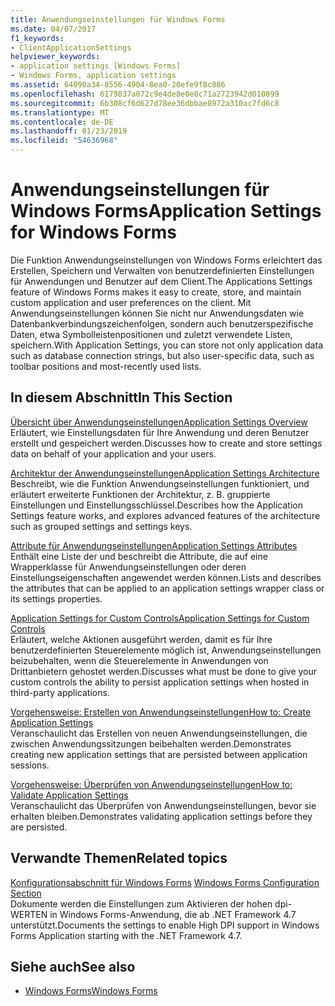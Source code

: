 ```yaml
---
title: Anwendungseinstellungen für Windows Forms
ms.date: 04/07/2017
f1_keywords:
- ClientApplicationSettings
helpviewer_keywords:
- application settings [Windows Forms]
- Windows Forms, application settings
ms.assetid: 64090a34-8556-4904-8ea0-20efe9f8c886
ms.openlocfilehash: 6179837a072c9e4de8e0e8c71a2723942d010899
ms.sourcegitcommit: 6b308cf6d627d78ee36dbbae8972a310ac7fd6c8
ms.translationtype: MT
ms.contentlocale: de-DE
ms.lasthandoff: 01/23/2019
ms.locfileid: "54636968"
---
```

# <a name="application-settings-for-windows-forms"></a><span data-ttu-id="aedce-102">Anwendungseinstellungen für Windows Forms</span><span class="sxs-lookup"><span data-stu-id="aedce-102">Application Settings for Windows Forms</span></span>
<span data-ttu-id="aedce-103">Die Funktion Anwendungseinstellungen von Windows Forms erleichtert das Erstellen, Speichern und Verwalten von benutzerdefinierten Einstellungen für Anwendungen und Benutzer auf dem Client.</span><span class="sxs-lookup"><span data-stu-id="aedce-103">The Applications Settings feature of Windows Forms makes it easy to create, store, and maintain custom application and user preferences on the client.</span></span> <span data-ttu-id="aedce-104">Mit Anwendungseinstellungen können Sie nicht nur Anwendungsdaten wie Datenbankverbindungszeichenfolgen, sondern auch benutzerspezifische Daten, etwa Symbolleistenpositionen und zuletzt verwendete Listen, speichern.</span><span class="sxs-lookup"><span data-stu-id="aedce-104">With Application Settings, you can store not only application data such as database connection strings, but also user-specific data, such as toolbar positions and most-recently used lists.</span></span>  
  
## <a name="in-this-section"></a><span data-ttu-id="aedce-105">In diesem Abschnitt</span><span class="sxs-lookup"><span data-stu-id="aedce-105">In This Section</span></span>  
 [<span data-ttu-id="aedce-106">Übersicht über Anwendungseinstellungen</span><span class="sxs-lookup"><span data-stu-id="aedce-106">Application Settings Overview</span></span>](~/docs/framework/winforms/advanced/application-settings-overview.md)  
 <span data-ttu-id="aedce-107">Erläutert, wie Einstellungsdaten für Ihre Anwendung und deren Benutzer erstellt und gespeichert werden.</span><span class="sxs-lookup"><span data-stu-id="aedce-107">Discusses how to create and store settings data on behalf of your application and your users.</span></span>  
  
 [<span data-ttu-id="aedce-108">Architektur der Anwendungseinstellungen</span><span class="sxs-lookup"><span data-stu-id="aedce-108">Application Settings Architecture</span></span>](~/docs/framework/winforms/advanced/application-settings-architecture.md)  
 <span data-ttu-id="aedce-109">Beschreibt, wie die Funktion Anwendungseinstellungen funktioniert, und erläutert erweiterte Funktionen der Architektur, z. B. gruppierte Einstellungen und Einstellungsschlüssel.</span><span class="sxs-lookup"><span data-stu-id="aedce-109">Describes how the Application Settings feature works, and explores advanced features of the architecture such as grouped settings and settings keys.</span></span>  
  
 [<span data-ttu-id="aedce-110">Attribute für Anwendungseinstellungen</span><span class="sxs-lookup"><span data-stu-id="aedce-110">Application Settings Attributes</span></span>](~/docs/framework/winforms/advanced/application-settings-attributes.md)  
 <span data-ttu-id="aedce-111">Enthält eine Liste der und beschreibt die Attribute, die auf eine Wrapperklasse für Anwendungseinstellungen oder deren Einstellungseigenschaften angewendet werden können.</span><span class="sxs-lookup"><span data-stu-id="aedce-111">Lists and describes the attributes that can be applied to an application settings wrapper class or its settings properties.</span></span>  
  
 [<span data-ttu-id="aedce-112">Application Settings for Custom Controls</span><span class="sxs-lookup"><span data-stu-id="aedce-112">Application Settings for Custom Controls</span></span>](~/docs/framework/winforms/advanced/application-settings-for-custom-controls.md)  
 <span data-ttu-id="aedce-113">Erläutert, welche Aktionen ausgeführt werden, damit es für Ihre benutzerdefinierten Steuerelemente möglich ist, Anwendungseinstellungen beizubehalten, wenn die Steuerelemente in Anwendungen von Drittanbietern gehostet werden.</span><span class="sxs-lookup"><span data-stu-id="aedce-113">Discusses what must be done to give your custom controls the ability to persist application settings when hosted in third-party applications.</span></span>  
  
 [<span data-ttu-id="aedce-114">Vorgehensweise: Erstellen von Anwendungseinstellungen</span><span class="sxs-lookup"><span data-stu-id="aedce-114">How to: Create Application Settings</span></span>](~/docs/framework/winforms/advanced/how-to-create-application-settings.md)  
 <span data-ttu-id="aedce-115">Veranschaulicht das Erstellen von neuen Anwendungseinstellungen, die zwischen Anwendungssitzungen beibehalten werden.</span><span class="sxs-lookup"><span data-stu-id="aedce-115">Demonstrates creating new application settings that are persisted between application sessions.</span></span>  
  
 [<span data-ttu-id="aedce-116">Vorgehensweise: Überprüfen von Anwendungseinstellungen</span><span class="sxs-lookup"><span data-stu-id="aedce-116">How to: Validate Application Settings</span></span>](~/docs/framework/winforms/advanced/how-to-validate-application-settings.md)  
 <span data-ttu-id="aedce-117">Veranschaulicht das Überprüfen von Anwendungseinstellungen, bevor sie erhalten bleiben.</span><span class="sxs-lookup"><span data-stu-id="aedce-117">Demonstrates validating application settings before they are persisted.</span></span>  
  
## <a name="related-topics"></a><span data-ttu-id="aedce-118">Verwandte Themen</span><span class="sxs-lookup"><span data-stu-id="aedce-118">Related topics</span></span>

<span data-ttu-id="aedce-119">[Konfigurationsabschnitt für Windows Forms](../../../../docs/framework/configure-apps/file-schema/winforms/index.md)  </span><span class="sxs-lookup"><span data-stu-id="aedce-119">[Windows Forms Configuration Section](../../../../docs/framework/configure-apps/file-schema/winforms/index.md)  </span></span>  
<span data-ttu-id="aedce-120">Dokumente werden die Einstellungen zum Aktivieren der hohen dpi-WERTEN in Windows Forms-Anwendung, die ab .NET Framework 4.7 unterstützt.</span><span class="sxs-lookup"><span data-stu-id="aedce-120">Documents the settings to enable High DPI support in Windows Forms Application starting with the .NET Framework 4.7.</span></span>

## <a name="see-also"></a><span data-ttu-id="aedce-121">Siehe auch</span><span class="sxs-lookup"><span data-stu-id="aedce-121">See also</span></span>

- [<span data-ttu-id="aedce-122">Windows Forms</span><span class="sxs-lookup"><span data-stu-id="aedce-122">Windows Forms</span></span>](../index.md)
